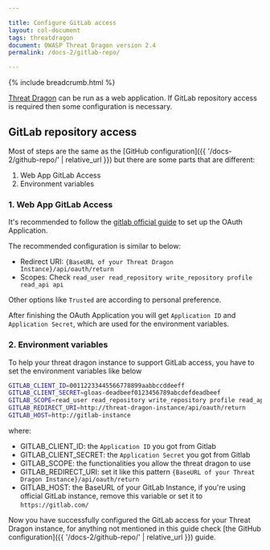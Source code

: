 ```yaml
---

title: Configure GitLab access
layout: col-document
tags: threatdragon
document: OWASP Threat Dragon version 2.4
permalink: /docs-2/gitlab-repo/

---
```


{% include breadcrumb.html %}

[Threat Dragon](http://owasp.org/www-project-threat-dragon) can be run as a web application.
If GitLab repository access is required then some configuration is necessary.

## GitLab repository access

Most of steps are the same as the [GitHub configuration]({{ '/docs-2/github-repo/' | relative_url }})
but there are some parts that are different:

1. Web App GitLab Access
2. Environment variables

### 1. Web App GitLab Access

It's recommended to follow the [gitlab official guide](https://docs.gitlab.com/ee/integration/oauth_provider.html)
to set up the OAuth Application.

The recommended configuration is similar to below:

- Redirect URI: `{BaseURL of your Threat Dragon Instance}/api/oauth/return`
- Scopes: Check `read_user read_repository write_repository profile read_api api`

Other options like `Trusted` are according to personal preference.

After finishing the OAuth Application you will get `Application ID` and `Application Secret`,
which are used for the environment variables.

### 2. Environment variables

To help your threat dragon instance to support GitLab access, you have to set the environment variables like below

```bash
GITLAB_CLIENT_ID=00112233445566778899aabbccddeeff
GITLAB_CLIENT_SECRET=gloas-deadbeef0123456789abcdefdeadbeef
GITLAB_SCOPE=read_user read_repository write_repository profile read_api api
GITLAB_REDIRECT_URI=http://threat-dragon-instance/api/oauth/return
GITLAB_HOST=http://gitlab-instance
```

where:

- GITLAB_CLIENT_ID: the `Application ID` you got from Gitlab
- GITLAB_CLIENT_SECRET: the `Application Secret` you got from Gitlab
- GITLAB_SCOPE: the functionalities you allow the threat dragon to use
- GITLAB_REDIRECT_URI: set it like this pattern ``{BaseURL of your Threat Dragon Instance}/api/oauth/return``
- GITLAB_HOST: the BaseURL of your GitLab Instance, if you're using official GitLab instance,
  remove this variable or set it to `https://gitlab.com/`

Now you have successfully configured the GitLab access for your Threat Dragon instance,
for anything not mentioned in this guide check [the GitHub configuration]({{ '/docs-2/github-repo/' | relative_url }}) guide.
